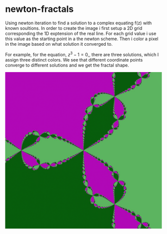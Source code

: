 # newton-fractals
Using newton iteration to find a solution to a complex equating f(z) with known soultions. In order to create the image i first setup a 2D grid corresponding the 1D exptension of the real line.
For each grid value i use this value as the starting point in a the newton scheme. Then i color a pixel in the image based on what solution it converged to.

For example, for the equation, $z^3 - 1 = 0$,, there are three solutions, which I assign three distinct colors. We see that different coordinate points converge to different solutions and we get the fractal shape.

![](https://github.com/erlendlokna/newton-fractals/blob/main/figs/test_highquality-1.png)
